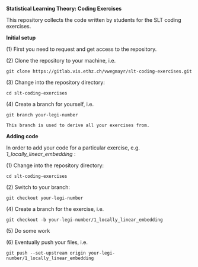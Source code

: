 **Statistical Learning Theory: Coding Exercises**

This repository collects the code written by students for the SLT coding exercises.

**Initial setup**

(1) First you need to request and get access to the repository.

(2) Clone the repository to your machine, i.e.

    git clone https://gitlab.vis.ethz.ch/vwegmayr/slt-coding-exercises.git
    
(3) Change into the repository directory:
    
    cd slt-coding-exercises
    
(4) Create a branch for yourself, i.e.

    git branch your-legi-number
    
    This branch is used to derive all your exercises from.
    

**Adding code**

In order to add your code for a particular exercise, e.g. *1_locally_linear_embedding* :

(1) Change into the repository directory:
    
    cd slt-coding-exercises
    
(2) Switch to your branch:

    git checkout your-legi-number
    
(4) Create a branch for the exercise, i.e.

    git checkout -b your-legi-number/1_locally_linear_embedding
    
(5) Do some work

(6) Eventually push your files, i.e.

    git push --set-upstream origin your-legi-number/1_locally_linear_embedding
